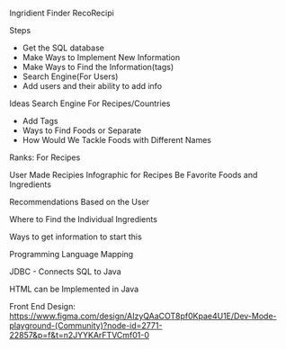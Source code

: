 Ingridient Finder RecoRecipi

Steps
- Get the SQL database
- Make Ways to Implement New Information
- Make Ways to Find the Information(tags)
- Search Engine(For Users)
- Add users and their ability to add info


Ideas
Search Engine For Recipes/Countries
- Add Tags
- Ways to Find Foods or Separate
- How Would We Tackle Foods with Different Names


Ranks: For Recipes

User Made Recipies
Infographic for Recipes
Be Favorite Foods and Ingredients

Recommendations Based on the User

Where to Find the Individual Ingredients

Ways to get information to start this

Programming Language Mapping

JDBC - Connects SQL to Java

HTML can be Implemented in Java

Front End Design:
https://www.figma.com/design/AIzyQAaCOT8pf0Kpae4U1E/Dev-Mode-playground-(Community)?node-id=2771-22857&p=f&t=n2JYYKArFTVCmf01-0
